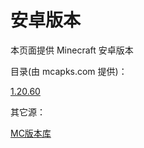 # 安卓版本
本页面提供 Minecraft 安卓版本

目录(由 mcapks.com 提供)：

[1.20.60](https://minecraft.sn-m.xyz/bedrock/Android/1.20.60.html)

其它源：

[MC版本库](https://bbk.endyun.ltd/download)